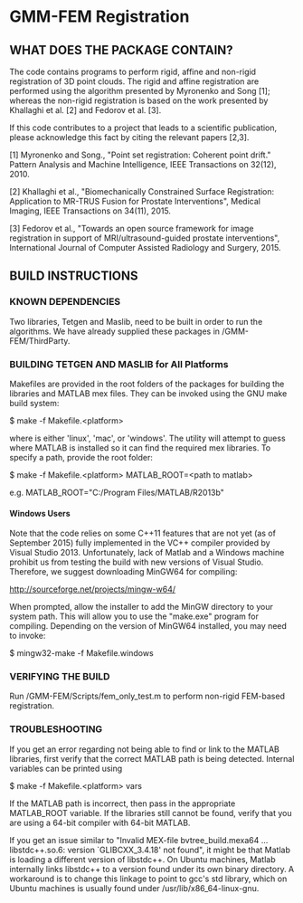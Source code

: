 
# GMM-FEM Registration #

## WHAT DOES THE PACKAGE CONTAIN?

The code contains programs to perform rigid, affine and non-rigid registration
of 3D point clouds. The rigid and affine registration are performed using the
algorithm presented by Myronenko and Song [1]; whereas the non-rigid
registration is based on the work presented by Khallaghi et al. [2] and Fedorov
et al. [3].

If this code contributes to a project that leads to a scientific publication,
please acknowledge this fact by citing the relevant papers [2,3].

[1] Myronenko and Song., "Point set registration: Coherent point drift."
Pattern Analysis and Machine Intelligence, IEEE Transactions on 32(12), 2010.

[2] Khallaghi et al., "Biomechanically Constrained Surface Registration:
Application to MR-TRUS Fusion for Prostate Interventions", Medical Imaging, IEEE Transactions on 34(11), 2015.

[3] Fedorov et al., "Towards an open source framework for image registration
in support of MRI/ultrasound-guided prostate interventions", International Journal of Computer Assisted Radiology and Surgery, 2015.

## BUILD INSTRUCTIONS

### KNOWN DEPENDENCIES

Two libraries, Tetgen and Maslib, need to be built in order to run the
algorithms.  We have already supplied these packages in /GMM-FEM/ThirdParty.

### BUILDING TETGEN AND MASLIB for All Platforms

Makefiles are provided in the root folders of the packages for building the
libraries and MATLAB mex files.  They can be invoked using the GNU make
build system:

  $ make -f Makefile.\<platform\>

where <platform> is either 'linux', 'mac', or 'windows'.  The utility will
attempt to guess where MATLAB is installed so it can find the required mex
libraries.  To specify a path, provide the root folder:

  $ make -f Makefile.\<platform\> MATLAB_ROOT=\<path to matlab\>

e.g. MATLAB_ROOT="C:/Program Files/MATLAB/R2013b"

#### Windows Users

Note that the code relies on some C++11 features that are not yet (as of September 2015) fully
implemented in the VC++ compiler provided by Visual Studio 2013. Unfortunately, lack of Matlab  and a Windows machine prohibit us from testing the build with new versions of Visual Studio. Therefore, we suggest downloading MinGW64 for compiling:

   http://sourceforge.net/projects/mingw-w64/

When prompted, allow the installer to add the MinGW directory to your system
path.  This will allow you to use the "make.exe" program for compiling. Depending on the version of MinGW64 installed, you may need to invoke:

  $ mingw32-make -f Makefile.windows


### VERIFYING THE BUILD

Run /GMM-FEM/Scripts/fem_only_test.m to perform non-rigid FEM-based
registration.


### TROUBLESHOOTING

If you get an error regarding not being able to find or link to the MATLAB
libraries, first verify that the correct MATLAB path is being detected.
Internal variables can be printed using

  $ make -f Makefile.\<platform\> vars

If the MATLAB path is incorrect, then pass in the appropriate MATLAB_ROOT
variable.  If the libraries still cannot be found, verify that you are
using a 64-bit compiler with 64-bit MATLAB.

If you get an issue similar to "Invalid MEX-file bvtree_build.mexa64 ... libstdc++.so.6: version `GLIBCXX_3.4.18' not found", it might be that Matlab is loading a different version of libstdc++. On Ubuntu machines, Matlab internally links libstdc++ to a version found under its own binary directory. A workaround is to change this linkage to point to gcc's std library, which on Ubuntu machines is usually found under /usr/lib/x86_64-linux-gnu.
